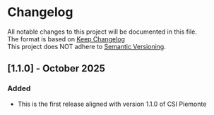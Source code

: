 # Changelog
All notable changes to this project will be documented in this file.\
The format is based on [Keep Changelog](https://keepachangelog.com/en/1.0.0/)\
This project does NOT adhere to [Semantic Versioning](https://semver.org/spec/v2.0.0.html).

## [1.1.0] - October 2025

### Added

- This is the first release aligned with version 1.1.0 of CSI Piemonte